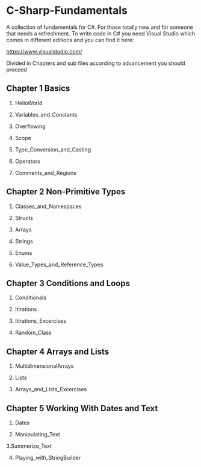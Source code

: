 # C-Sharp-Fundamentals

A collection of fundamentals for C#. For those totally new and for someone that needs a refreshment. 
To write code in C# you need Visual Studio which comes in different editions and you can find it here:

https://www.visualstudio.com/

Divided in Chapters and sub files according to advancement you should proceed

## Chapter 1 Basics

1. HelloWorld

2. Variables_and_Constants

3. Overflowing

4. Scope

5. Type_Conversion_and_Casting

6. Operators

7. Comments_and_Regions

## Chapter 2 Non-Primitive Types 

1. Classes_and_Namespaces

2. Structs

3. Arrays

4. Strings

5. Enums

6. Value_Types_and_Reference_Types

## Chapter 3 Conditions and Loops

1. Conditionals

2. Itirations

3. Itirations_Excercises

4. Random_Class

## Chapter 4 Arrays and Lists

1. MultidimensionalArrays

2. Lists

3. Arrays_and_Lists_Excercises

## Chapter 5 Working With Dates and Text

1. Dates

2. Manipulating_Text

3.Summerize_Text

4. Playing_with_StringBuilder


